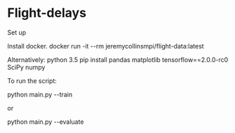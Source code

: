 # Flight-delays
Set up

Install docker.
docker run -it --rm jeremycollinsmpi/flight-data:latest

Alternatively:
python 3.5
pip install pandas matplotlib tensorflow==2.0.0-rc0 SciPy numpy

To run the script:

python main.py --train

or 

python main.py --evaluate
